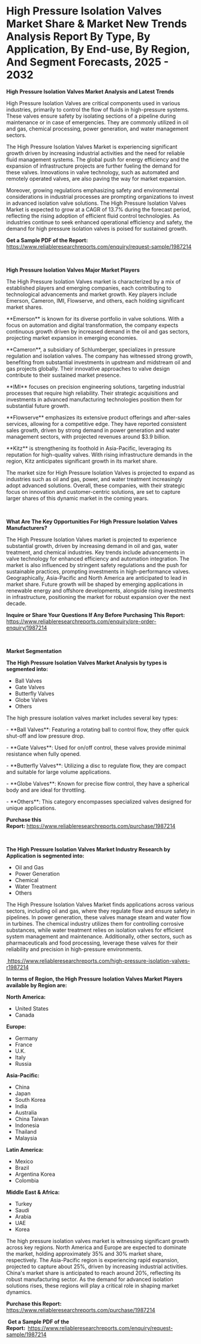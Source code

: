 <p><h1>High Pressure Isolation Valves Market Share & Market New Trends Analysis Report By Type, By Application, By End-use, By Region, And Segment Forecasts, 2025 - 2032</h1></p><p><strong>High Pressure Isolation Valves Market Analysis and Latest Trends</strong></p>
<p><p>High Pressure Isolation Valves are critical components used in various industries, primarily to control the flow of fluids in high-pressure systems. These valves ensure safety by isolating sections of a pipeline during maintenance or in case of emergencies. They are commonly utilized in oil and gas, chemical processing, power generation, and water management sectors.</p><p>The High Pressure Isolation Valves Market is experiencing significant growth driven by increasing industrial activities and the need for reliable fluid management systems. The global push for energy efficiency and the expansion of infrastructure projects are further fueling the demand for these valves. Innovations in valve technology, such as automated and remotely operated valves, are also paving the way for market expansion.</p><p>Moreover, growing regulations emphasizing safety and environmental considerations in industrial processes are prompting organizations to invest in advanced isolation valve solutions. The High Pressure Isolation Valves Market is expected to grow at a CAGR of 13.7% during the forecast period, reflecting the rising adoption of efficient fluid control technologies. As industries continue to seek enhanced operational efficiency and safety, the demand for high pressure isolation valves is poised for sustained growth.</p></p>
<p><strong>Get a Sample PDF of the Report:&nbsp;</strong> <a href="https://www.reliableresearchreports.com/enquiry/request-sample/1987214?utm_campaign=3068&utm_medium=2&utm_source=Github&utm_content=ia&utm_term=16042025&utm_id=high-pressure-isolation-valves">https://www.reliableresearchreports.com/enquiry/request-sample/1987214</a></p>
<p>&nbsp;</p>
<p><strong>High Pressure Isolation Valves Major Market Players</strong></p>
<p><p>The High Pressure Isolation Valves market is characterized by a mix of established players and emerging companies, each contributing to technological advancements and market growth. Key players include Emerson, Cameron, IMI, Flowserve, and others, each holding significant market shares.</p><p>**Emerson** is known for its diverse portfolio in valve solutions. With a focus on automation and digital transformation, the company expects continuous growth driven by increased demand in the oil and gas sectors, projecting market expansion in emerging economies.</p><p>**Cameron**, a subsidiary of Schlumberger, specializes in pressure regulation and isolation valves. The company has witnessed strong growth, benefiting from substantial investments in upstream and midstream oil and gas projects globally. Their innovative approaches to valve design contribute to their sustained market presence.</p><p>**IMI** focuses on precision engineering solutions, targeting industrial processes that require high reliability. Their strategic acquisitions and investments in advanced manufacturing technologies position them for substantial future growth.</p><p>**Flowserve** emphasizes its extensive product offerings and after-sales services, allowing for a competitive edge. They have reported consistent sales growth, driven by strong demand in power generation and water management sectors, with projected revenues around $3.9 billion.</p><p>**Kitz** is strengthening its foothold in Asia-Pacific, leveraging its reputation for high-quality valves. With rising infrastructure demands in the region, Kitz anticipates significant growth in its market share.</p><p>The market size for High Pressure Isolation Valves is projected to expand as industries such as oil and gas, power, and water treatment increasingly adopt advanced solutions. Overall, these companies, with their strategic focus on innovation and customer-centric solutions, are set to capture larger shares of this dynamic market in the coming years.</p></p>
<p>&nbsp;</p>
<p><strong>What Are The Key Opportunities For High Pressure Isolation Valves Manufacturers?</strong></p>
<p><p>The High Pressure Isolation Valves market is projected to experience substantial growth, driven by increasing demand in oil and gas, water treatment, and chemical industries. Key trends include advancements in valve technology for enhanced efficiency and automation integration. The market is also influenced by stringent safety regulations and the push for sustainable practices, prompting investments in high-performance valves. Geographically, Asia-Pacific and North America are anticipated to lead in market share. Future growth will be shaped by emerging applications in renewable energy and offshore developments, alongside rising investments in infrastructure, positioning the market for robust expansion over the next decade.</p></p>
<p><strong>Inquire or Share Your Questions If Any Before Purchasing This Report:</strong> <a href="https://www.reliableresearchreports.com/enquiry/pre-order-enquiry/1987214?utm_campaign=3068&utm_medium=2&utm_source=Github&utm_content=ia&utm_term=16042025&utm_id=high-pressure-isolation-valves">https://www.reliableresearchreports.com/enquiry/pre-order-enquiry/1987214</a></p>
<p>&nbsp;</p>
<p><strong>Market Segmentation</strong></p>
<p><strong>The High Pressure Isolation Valves Market Analysis by types is segmented into:</strong></p>
<p><ul><li>Ball Valves</li><li>Gate Valves</li><li>Butterfly Valves</li><li>Globe Valves</li><li>Others</li></ul></p>
<p><p>The high pressure isolation valves market includes several key types: </p><p>- **Ball Valves**: Featuring a rotating ball to control flow, they offer quick shut-off and low pressure drop.</p><p>- **Gate Valves**: Used for on/off control, these valves provide minimal resistance when fully opened.</p><p>- **Butterfly Valves**: Utilizing a disc to regulate flow, they are compact and suitable for large volume applications.</p><p>- **Globe Valves**: Known for precise flow control, they have a spherical body and are ideal for throttling.</p><p>- **Others**: This category encompasses specialized valves designed for unique applications.</p></p>
<p><strong>Purchase this Report:&nbsp;</strong><a href="https://www.reliableresearchreports.com/purchase/1987214?utm_campaign=3068&utm_medium=2&utm_source=Github&utm_content=ia&utm_term=16042025&utm_id=high-pressure-isolation-valves">https://www.reliableresearchreports.com/purchase/1987214</a></p>
<p>&nbsp;</p>
<p><strong>The High Pressure Isolation Valves Market Industry Research by Application is segmented into:</strong></p>
<p><ul><li>Oil and Gas</li><li>Power Generation</li><li>Chemical</li><li>Water Treatment</li><li>Others</li></ul></p>
<p><p>The High Pressure Isolation Valves Market finds applications across various sectors, including oil and gas, where they regulate flow and ensure safety in pipelines. In power generation, these valves manage steam and water flow in turbines. The chemical industry utilizes them for controlling corrosive substances, while water treatment relies on isolation valves for efficient system management and maintenance. Additionally, other sectors, such as pharmaceuticals and food processing, leverage these valves for their reliability and precision in high-pressure environments.</p></p>
<p><a href="https://www.reliableresearchreports.com/high-pressure-isolation-valves-r1987214?utm_campaign=3068&utm_medium=2&utm_source=Github&utm_content=ia&utm_term=16042025&utm_id=high-pressure-isolation-valves">&nbsp;https://www.reliableresearchreports.com/high-pressure-isolation-valves-r1987214</a></p>
<p><strong>In terms of Region, the High Pressure Isolation Valves Market Players available by Region are:</strong></p>
<p>
    <p> <strong> North America: </strong>
        <ul>
            <li>United States</li>
            <li>Canada</li>
        </ul>
        </p> 
    <p> <strong> Europe: </strong>
        <ul>
            <li>Germany</li>
            <li>France</li>
            <li>U.K.</li>
            <li>Italy</li>
            <li>Russia</li>
        </ul>
        </p> 
    <p> <strong> Asia-Pacific: </strong>
        <ul>
            <li>China</li>
            <li>Japan</li>
            <li>South Korea</li>
            <li>India</li>
            <li>Australia</li>
            <li>China Taiwan</li>
            <li>Indonesia</li>
            <li>Thailand</li>
            <li>Malaysia</li>
        </ul>
        </p> 
    <p> <strong> Latin America: </strong>
        <ul>
            <li>Mexico</li>
            <li>Brazil</li>
            <li>Argentina Korea</li>
            <li>Colombia</li>
        </ul>
        </p> 
    <p> <strong> Middle East & Africa: </strong>
        <ul>
            <li>Turkey</li>
            <li>Saudi</li>
            <li>Arabia</li>
            <li>UAE</li>
            <li>Korea</li>
        </ul>
    </p>
    </p>
<p><p>The high pressure isolation valves market is witnessing significant growth across key regions. North America and Europe are expected to dominate the market, holding approximately 35% and 30% market share, respectively. The Asia-Pacific region is experiencing rapid expansion, projected to capture about 25%, driven by increasing industrial activities. China's market share is anticipated to reach around 20%, reflecting its robust manufacturing sector. As the demand for advanced isolation solutions rises, these regions will play a critical role in shaping market dynamics.</p></p>
<p><strong>Purchase this Report: </strong><a href="https://www.reliableresearchreports.com/purchase/1987214?utm_campaign=3068&utm_medium=2&utm_source=Github&utm_content=ia&utm_term=16042025&utm_id=high-pressure-isolation-valves">https://www.reliableresearchreports.com/purchase/1987214</a></p>
<p>&nbsp;<strong>Get a Sample PDF of the Report:&nbsp;&nbsp;</strong><a href="https://www.reliableresearchreports.com/enquiry/request-sample/1987214?utm_campaign=3068&utm_medium=2&utm_source=Github&utm_content=ia&utm_term=16042025&utm_id=high-pressure-isolation-valves">https://www.reliableresearchreports.com/enquiry/request-sample/1987214</a></p>
<p><strong></strong></p>
<p><p></p><p></p><p></p></p>
